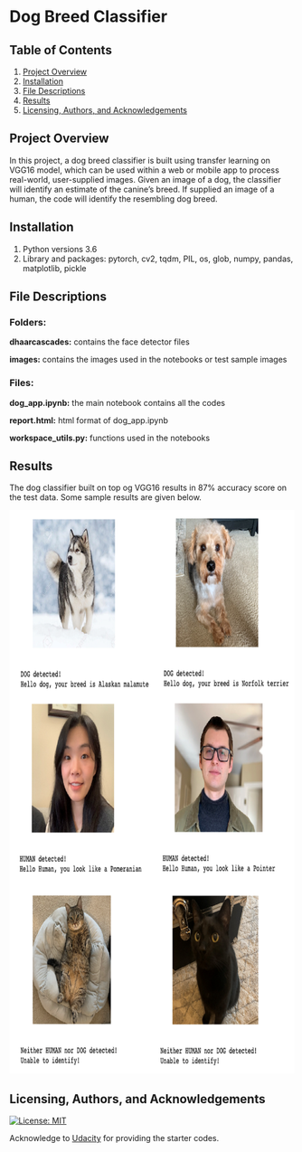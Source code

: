 [//]: # (Image References)

[image1]: ./images/sample_dog_output.png "Sample Output"
[image2]: ./images/vgg16_model.png "VGG-16 Model Layers"
[image3]: ./images/vgg16_model_draw.png "VGG16 Model Figure"

# Dog Breed Classifier

## Table of Contents

1. [Project Overview](#project_overview)
2. [Installation](#installation)
3. [File Descriptions](#files)
4. [Results](#results)
5. [Licensing, Authors, and Acknowledgements](#licensing)

## Project Overview <a name="project_overview"></a>

In this project, a dog breed classifier is built using transfer learning on VGG16 model, which can be used within a web or mobile app to process real-world, user-supplied images.  Given an image of a dog, the classifier will identify an estimate of the canine’s breed.  If supplied an image of a human, the code will identify the resembling dog breed.  

## Installation <a name="installation"></a>

1. Python versions 3.6
2. Library and packages: pytorch, cv2, tqdm, PIL, os, glob, numpy, pandas, matplotlib, pickle

## File Descriptions <a name="files"></a>

### Folders: 
**dhaarcascades:** contains the face detector files

**images:** contains the images used in the notebooks or test sample images

### Files:
**dog_app.ipynb:** the main notebook contains all the codes

**report.html:** html format of dog_app.ipynb

**workspace_utils.py:** functions used in the notebooks


## Results<a name="results"></a>

The dog classifier built on top og VGG16 results in 87% accuracy score on the test data. Some sample results are given below.

<img src="images/sample_result.png" width="800" height="997" />

## Licensing, Authors, and Acknowledgements<a name="licensing"></a>

[![License: MIT](https://img.shields.io/badge/License-MIT-yellow.svg)](https://opensource.org/licenses/MIT)

Acknowledge to [Udacity](https://www.udacity.com/) for providing the starter codes.  








